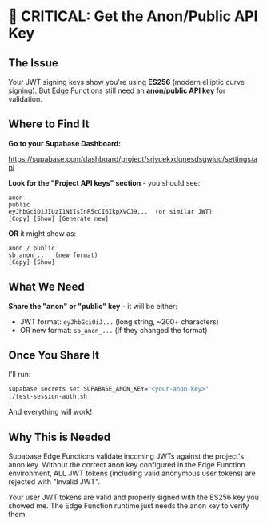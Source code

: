 # 🎯 CRITICAL: Get the Anon/Public API Key

## The Issue

Your JWT signing keys show you're using **ES256** (modern elliptic curve signing). But Edge Functions still need an **anon/public API key** for validation.

## Where to Find It

**Go to your Supabase Dashboard:**

https://supabase.com/dashboard/project/sriycekxdqnesdsgwiuc/settings/api

**Look for the "Project API keys" section** - you should see:

```
anon
public
eyJhbGciOiJIUzI1NiIsInR5cCI6IkpXVCJ9...  (or similar JWT)
[Copy] [Show] [Generate new]
```

**OR** it might show as:

```
anon / public
sb_anon_...  (new format)
[Copy] [Show]
```

## What We Need

**Share the "anon" or "public" key** - it will be either:

- JWT format: `eyJhbGciOiJ...` (long string, ~200+ characters)
- OR new format: `sb_anon_...` (if they changed the format)

## Once You Share It

I'll run:

```bash
supabase secrets set SUPABASE_ANON_KEY="<your-anon-key>"
./test-session-auth.sh
```

And everything will work!

## Why This is Needed

Supabase Edge Functions validate incoming JWTs against the project's anon key. Without the correct anon key configured in the Edge Function environment, ALL JWT tokens (including valid anonymous user tokens) are rejected with "Invalid JWT".

Your user JWT tokens are valid and properly signed with the ES256 key you showed me. The Edge Function runtime just needs the anon key to verify them.
